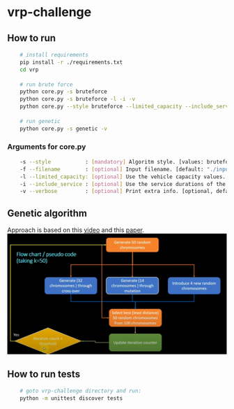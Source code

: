 # vrp-challenge
## How to run
```bash
    # install requirements
    pip install -r ./requirements.txt
    cd vrp
    
    # run brute force
    python core.py -s bruteforce
    python core.py -s bruteforce -l -i -v
    python core.py --style bruteforce --limited_capacity --include_service --verbose
    
    # run genetic
    python core.py -s genetic -v
```

### Arguments for core.py
```bash
    -s --style           : [mandatory] Algoritm style. [values: bruteforce, genetic]                 
    -f --filename        : [optional] Input filename. [default: "./input/input.json"]
    -l --limited_capacity: [optional] Use the vehicle capacity values. [optional, default: false]
    -i --include_service : [optional] Use the service durations of the jobs. [optional, default: false]
    -v --verbose         : [optional] Print extra info. [optional, default: false]     
```

## Genetic algorithm
Approach is based on this [video](https://youtu.be/3GAfjE_ChRI) and this [paper](https://www.mdpi.com/2079-9292/10/24/3147/pdf).
![img.png](img.png)

## How to run tests
```bash
    # goto vrp-challenge directory and run:
    python -m unittest discover tests
```